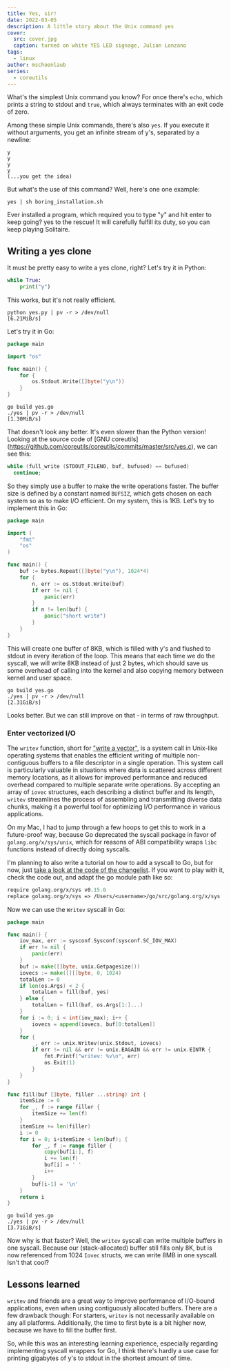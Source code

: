 ```yaml
---
title: Yes, sir!
date: 2022-03-05
description: A little story about the Unix command yes
cover:
  src: cover.jpg
  caption: turned on white YES LED signage, Julian Lonzano
tags:
  - linux
author: mschoenlaub
series:
  - coreutils
---
```


What's the simplest Unix command you know?
For once there's `echo`, which prints a string to stdout and `true`, which always terminates with an exit code of zero.
<!--more-->

Among these simple Unix commands, there's also `yes`. If you execute it without arguments, you get an infinite stream of y's, separated by a newline:

```
y
y
y
y
(...you get the idea)
```

But what's the use of this command? Well, here's one one example:

```shell
yes | sh boring_installation.sh
```

Ever installed a program, which required you to type "y" and hit enter to keep going? yes to the rescue! It will carefully fulfill its duty, so you can keep playing Solitaire.

## Writing a yes clone

It must be pretty easy to write a yes clone, right? Let's try it in Python:

```python
while True:
    print("y")
```

This works, but it's not really efficient.

```shell
python yes.py | pv -r > /dev/null
[6.21MiB/s]
```

Let's try it in Go:

```go {title="yes_simple.go"}
package main

import "os"

func main() {
	for {
		os.Stdout.Write([]byte("y\n"))
	}
}
```

```shell
go build yes.go
./yes | pv -r > /dev/null
[1.30MiB/s]
```

That doesn't look any better. It's even slower than the Python version!
Looking at the source code of [GNU coreutils] (https://github.com/coreutils/coreutils/commits/master/src/yes.c), we can see this:

```c
while (full_write (STDOUT_FILENO, buf, bufused) == bufused)
  continue;
```

So they simply use a buffer to make the write operations faster. The buffer size is defined by a constant named `BUFSIZ`, which gets chosen on each system so as to make I/O efficient.
On my system, this is 1KB.
Let's try to implement this in Go:

```go {title="yes_buffered.go"}
package main

import (
    "fmt"
    "os"
)

func main() {
    buf := bytes.Repeat([]byte("y\n"), 1024*4)
    for {
        n, err := os.Stdout.Write(buf)
        if err != nil {
            panic(err)
        }
        if n != len(buf) {
            panic("short write")
        }
    }
}
```
This will create one buffer of 8KB, which is filled with y's and flushed to stdout in every iteration of the loop.
This means that each time we do the syscall, we will write 8KB instead of just 2 bytes, which should save us some overhead of calling into the kernel and also copying memory between kernel and user space.

```shell
go build yes.go
./yes | pv -r > /dev/null
[2.31GiB/s]
```

Looks better. But we can still improve on that - in terms of raw throughput.

### Enter vectorized I/O

The `writev` function, short for ["write a vector"](https://pubs.opengroup.org/onlinepubs/9699919799/), is a system call in Unix-like operating systems that enables the efficient writing of multiple non-contiguous buffers to a file descriptor in a single operation.
This system call is particularly valuable in situations where data is scattered across different memory locations, as it allows for improved performance and reduced overhead compared to multiple separate write operations.
By accepting an array of `iovec` structures, each describing a distinct buffer and its length, `writev` streamlines the process of assembling and transmitting diverse data chunks,
making it a powerful tool for optimizing I/O performance in various applications.

On my Mac, I had to jump through a few hoops to get this to work in a future-proof way, because Go deprecated the syscall package in favor of 
`golang.org/x/sys/unix`, which for reasons of ABI compatibility wraps `libc` functions instead of directly doing syscalls.

I'm planning to also write a tutorial on how to add a syscall to Go, but for now, just [take a look at the code of the changelist](https://go-review.googlesource.com/c/sys/+/548795).
If you want to play with it, check the code out, and adapt the go module path like so:

```go.mod {title="go.mod"}
require golang.org/x/sys v0.15.0
replace golang.org/x/sys => /Users/<username>/go/src/golang.org/x/sys
```

Now we can use the `Writev` syscall in Go:

```go {title="yes_iovec.go"}
package main

func main() {
	iov_max, err := sysconf.Sysconf(sysconf.SC_IOV_MAX)
	if err != nil {
		panic(err)
	}
	buf := make([]byte, unix.Getpagesize())
	iovecs := make([][]byte, 0, 1024)
	totalLen := 0
	if len(os.Args) < 2 {
		totalLen = fill(buf, yes)
	} else {
		totalLen = fill(buf, os.Args[1:]...)
	}
	for i := 0; i < int(iov_max); i++ {
		iovecs = append(iovecs, buf[0:totalLen])
	}
	for {
		_, err := unix.Writev(unix.Stdout, iovecs)
		if err != nil && err != unix.EAGAIN && err != unix.EINTR {
			fmt.Printf("writev: %v\n", err)
			os.Exit(1)
		}
	}
}

func fill(buf []byte, filler ...string) int {
	itemSize := 0
	for _, f := range filler {
		itemSize += len(f)
	}
	itemSize += len(filler)
	i := 0
	for i = 0; i+itemSize < len(buf); {
		for _, f := range filler {
			copy(buf[i:], f)
			i += len(f)
			buf[i] = ' '
			i++
		}
		buf[i-1] = '\n'
	}
	return i
}
```

```shell
go build yes.go
./yes | pv -r > /dev/null
[3.71GiB/s]
```

Now why is that faster? Well, the `writev` syscall can write multiple buffers in one syscall.
Because our (stack-allocated) buffer still fills only 8K, but is now referenced from 1024 `Iovec` structs, we can write 8MB in one syscall.
Isn't that cool? 

## Lessons learned
`writev` and friends are a great way to improve performance of I/O-bound applications, even when using contiguously allocated buffers.
There are a few drawback though: For starters, `writev` is not necessarily available on any all platforms.
Additionally, the time to first byte is a bit higher now, because we have to fill the buffer first.

So, while this was an interesting learning experience, especially regarding implementing syscall wrappers for Go, I think there's hardly a use case for printing gigabytes of y's to stdout in the shortest amount of time.
